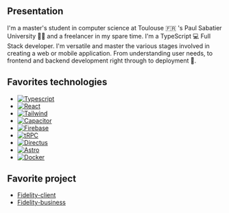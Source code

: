 ## Presentation
I'm a master's student in computer science at Toulouse 🇫🇷 's Paul Sabatier University 👨‍🎓 and a freelancer in my spare time. 
I'm a TypeScript 💻 Full Stack developer. I'm versatile and master the various stages involved in creating a web or mobile application. 
From understanding user needs, to frontend and backend development right through to deployment 🚀. 

## Favorites technologies
- [![Typescript](https://img.shields.io/badge/Typescript-gray?style=for-the-badge&logo=typescript)](https://www.typescriptlang.org/)
- [![React](https://img.shields.io/badge/Typescript-gray?style=for-the-badge&logo=typescript)](https://react.dev/)
- [![Tailwind](https://img.shields.io/badge/Tailwind-gray?style=for-the-badge&logo=tailwind)](https://tailwindcss.com/docs/overflow)
- [![Capacitor](https://img.shields.io/badge/Capacitor-gray?style=for-the-badge&logo=capacitor)](https://capacitorjs.com/)
- [![Firebase](https://img.shields.io/badge/Firebase-gray?style=for-the-badge&logo=firebase)](https://firebase.google.com/)
- [![tRPC](https://img.shields.io/badge/tRPC-gray?style=for-the-badge&logo=trpc)](https://trpc.io/docs)
- [![Directus](https://img.shields.io/badge/Directus-gray?style=for-the-badge&logo=directus)](https://docs.directus.io/)
- [![Astro](https://img.shields.io/badge/Astro-gray?style=for-the-badge&logo=astro)](https://docs.astro.build/fr/getting-started/)
- [![Docker](https://img.shields.io/badge/Docker-gray?style=for-the-badge&logo=docker)](https://www.docker.com/)

## Favorite project
- [Fidelity-client](https://github.com/BillyRonico412/fidelity-client)
- [Fidelity-business](https://github.com/BillyRonico412/fidelity-business)
